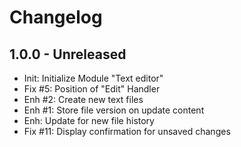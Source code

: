 Changelog
=========

1.0.0 - Unreleased
-------------------------
- Init: Initialize Module "Text editor"
- Fix #5: Position of "Edit" Handler
- Enh #2: Create new text files
- Enh #1: Store file version on update content
- Enh: Update for new file history
- Fix #11: Display confirmation for unsaved changes
